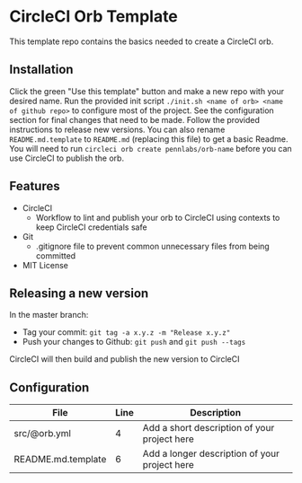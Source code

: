 # CircleCI Orb Template

This template repo contains the basics needed to create a CircleCI orb.

## Installation

Click the green "Use this template" button and make a new repo with your desired name. Run the provided init script `./init.sh <name of orb> <name of github repo>` to configure most of the project. See the configuration section for final changes that need to be made. Follow the provided instructions to release new versions. You can also rename `README.md.template` to `README.md` (replacing this file) to get a basic Readme. You will need to run `circleci orb create pennlabs/orb-name` before you can use CircleCI to publish the orb.

## Features

* CircleCI
  * Workflow to lint and publish your orb to CircleCI using contexts to keep CircleCI credentials safe
* Git
  * .gitignore file to prevent common unnecessary files from being committed
* MIT License

## Releasing a new version

In the master branch:

* Tag your commit: `git tag -a x.y.z -m "Release x.y.z"`
* Push your changes to Github: `git push` and `git push --tags`

CircleCI will then build and publish the new version to CircleCI

## Configuration

| File               | Line | Description                                   |
|--------------------|------|-----------------------------------------------|
| src/@orb.yml       | 4    | Add a short description of your project here  |
| README.md.template | 6    | Add a longer description of your project here |

